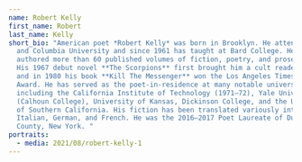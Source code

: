 ```yaml
---
name: Robert Kelly
first_name: Robert
last_name: Kelly
short_bio: "American poet *Robert Kelly* was born in Brooklyn. He attended CUNY
  and Columbia University and since 1961 has taught at Bard College. He has
  authored more than 60 published volumes of fiction, poetry, and prose-poems.
  His 1967 debut novel **The Scorpions** first brought him a cult readership,
  and in 1980 his book **Kill The Messenger** won the Los Angeles Times Book
  Award. He has served as the poet-in-residence at many notable universities,
  including the California Institute of Technology (1971–72), Yale University
  (Calhoun College), University of Kansas, Dickinson College, and the University
  of Southern California. His fiction has been translated variously into
  Italian, German, and French. He was the 2016–2017 Poet Laureate of Dutchess
  County, New York. "
portraits:
  - media: 2021/08/robert-kelly-1
---
```

